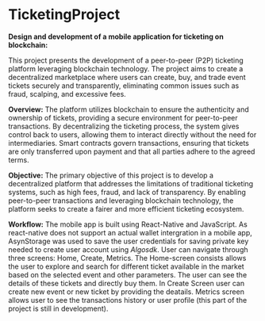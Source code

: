 # TicketingProject
**Design and development of a mobile application for ticketing on blockchain:**

This project presents the development of a peer-to-peer (P2P) ticketing platform leveraging blockchain technology. The project aims to create a decentralized marketplace where users can create, buy, and trade event tickets securely and transparently, eliminating common issues such as fraud, scalping, and excessive fees.

**Overview:**
The platform utilizes blockchain to ensure the authenticity and ownership of tickets, providing a secure environment for peer-to-peer transactions. By decentralizing the ticketing process, the system gives control back to users, allowing them to interact directly without the need for intermediaries. Smart contracts govern transactions, ensuring that tickets are only transferred upon payment and that all parties adhere to the agreed terms.

**Objective:**
The primary objective of this project is to develop a decentralized platform that addresses the limitations of traditional ticketing systems, such as high fees, fraud, and lack of transparency. By enabling peer-to-peer transactions and leveraging blockchain technology, the platform seeks to create a fairer and more efficient ticketing ecosystem. 

**Workflow:**
The mobile app is built using React-Native and JavaScript. As react-native does not support an actual wallet intergration in a mobile app, AsynStorage was used to save the user credentials for saving private key needed to create user account using *Algosdk*. User can navigate through three screens: Home, Create, Metrics. The Home-screen consists allows the user to explore and search for different ticket available in the market based on the selected event and other parameters. The user can see the details of these tickets and directly buy them. In Create Screen user can create new event or new ticket by providing the deatails. Metrics screen allows user to see the transactions history or user profile (this part of the project is still in development). 
